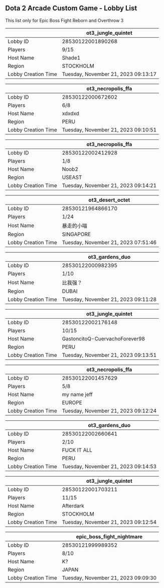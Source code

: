 ## Dota 2 Arcade Custom Game - Lobby List

This list only for Epic Boss Fight Reborn and Overthrow 3

|  | ot3_jungle_quintet |
| ------ | ------ |
| Lobby ID | 28530122001890268 |
| Players | 9/15 |
| Host Name | Shade1 |
| Region | STOCKHOLM |
| Lobby Creation Time | Tuesday, November 21, 2023 09:13:17 |


|  | ot3_necropolis_ffa |
| ------ | ------ |
| Lobby ID | 28530122000672602 |
| Players | 6/8 |
| Host Name | xdxdxd |
| Region | PERU |
| Lobby Creation Time | Tuesday, November 21, 2023 09:10:51 |


|  | ot3_necropolis_ffa |
| ------ | ------ |
| Lobby ID | 28530122002412928 |
| Players | 1/8 |
| Host Name | Noob2 |
| Region | USEAST |
| Lobby Creation Time | Tuesday, November 21, 2023 09:14:21 |


|  | ot3_desert_octet |
| ------ | ------ |
| Lobby ID | 28530121964866170 |
| Players | 1/24 |
| Host Name | 暴走的小喵 |
| Region | SINGAPORE |
| Lobby Creation Time | Tuesday, November 21, 2023 07:51:46 |


|  | ot3_gardens_duo |
| ------ | ------ |
| Lobby ID | 28530122000982395 |
| Players | 1/10 |
| Host Name | 比我强？ |
| Region | DUBAI |
| Lobby Creation Time | Tuesday, November 21, 2023 09:11:28 |


|  | ot3_jungle_quintet |
| ------ | ------ |
| Lobby ID | 28530122002176148 |
| Players | 10/15 |
| Host Name | GastoncitoQ-CuervachoForever98 |
| Region | PERU |
| Lobby Creation Time | Tuesday, November 21, 2023 09:13:51 |


|  | ot3_necropolis_ffa |
| ------ | ------ |
| Lobby ID | 28530122001457629 |
| Players | 5/8 |
| Host Name | my name jeff |
| Region | EUROPE |
| Lobby Creation Time | Tuesday, November 21, 2023 09:12:24 |


|  | ot3_gardens_duo |
| ------ | ------ |
| Lobby ID | 28530122002660641 |
| Players | 2/10 |
| Host Name | FUCK IT ALL |
| Region | PERU |
| Lobby Creation Time | Tuesday, November 21, 2023 09:14:53 |


|  | ot3_jungle_quintet |
| ------ | ------ |
| Lobby ID | 28530122001703211 |
| Players | 11/15 |
| Host Name | Afterdark |
| Region | STOCKHOLM |
| Lobby Creation Time | Tuesday, November 21, 2023 09:12:54 |


|  | epic_boss_fight_nightmare |
| ------ | ------ |
| Lobby ID | 28530121999989352 |
| Players | 8/10 |
| Host Name | K? |
| Region | JAPAN |
| Lobby Creation Time | Tuesday, November 21, 2023 09:09:30 |


